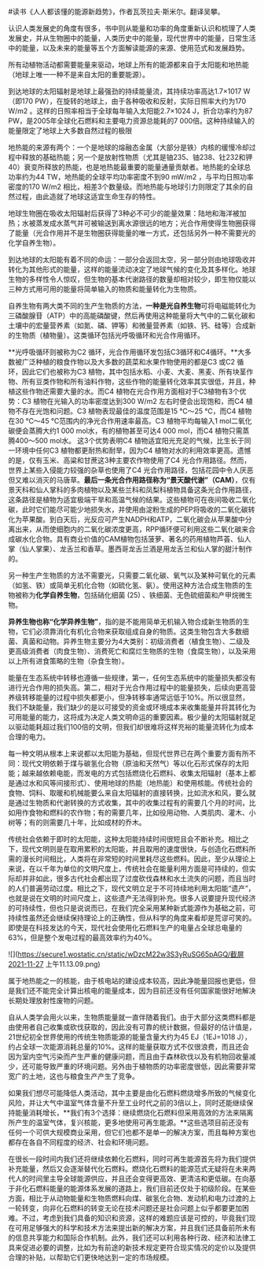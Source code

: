 \#读书《人人都该懂的能源新趋势》，作者瓦茨拉夫·斯米尔。翻译吴攀。

认识人类发展史的角度有很多，书中则从能量和功率的角度重新认识和梳理了人类发展史，并从生物圈中的能量，人类历史中的能量，现代世界中的能量，日常生活中的能量，以及未来的能量等五个方面解读能源的来源、使用范式和发展趋势。

所有动植物活动都需要能量来驱动，地球上所有的能源都来自于太阳能和地热能（地球上唯一一种不是来自太阳的重要能源）。

到达地球的太阳辐射是地球上最强劲的持续能量流，其持续功率高达1.7×1017 W（即170 PW），在旋转的地球上，由于各种吸收和反射，实际日照率大约为170 W/m2 。这样的日照率相当于全球每年输入太阳能2.7×1024 J，折合功率约为87 PW，是2005年全球化石燃料和主要电力资源总能耗的7 000倍。这种持续输入的能量限定了地球上大多数自然过程的极限

地热能的来源有两个：一个是地球的熔融态金属（大部分是铁）内核的缓慢冷却过程中释放的基础热能；另一个是放射性物质（尤其是铀235、铀238、钍232和钾40）衰变所释放的热能，也是地热能最重要的能量通量贡献者。地热能的全球总功率约为44 TW，地热能的全球平均功率密度不到90 mW/m2 ，与平均日照功率密度的170 W/m2 相比，相差3个数量级。而地热能与地球引力则限定了其余的自然过程，由此造就了地球这适宜生命生存的特性。

地球生物圈在吸收太阳辐射后获得了3种必不可少的能量效果：陆地和海洋被加热；水被蒸发成水蒸气并可被输送到离水源很远的地方；光合作用使得生物圈获得了能量（光合作用并不是生物圈获得能量的唯一方式，还包括另外一种不需要光的化学自养生物）。

到达地球的太阳能有着不同的命运：一部分会返回太空，另一部分则由地球吸收并转化为其他形式的能量，这样的能量流动决定了地球气候的变化及其多样化。地球生物的多样性令人惊叹，但生物的基本代谢路径的数量却相对较少，即生物仅能以三种方式用可用的能量将简单输入的物质和能量转化为生物质。

自养生物有两大类不同的生产生物质的方法，**一种是光自养生物**可将电磁能转化为三磷酸腺苷（ATP）中的高能磷酸键，然后再使用这种能量将大气中的二氧化碳和土壤中的宏量营养素（如氮、磷、钾等）和微量营养素（如铁、钙、硅等）合成新的生物质（植物量）。这类循环包括光呼吸循环和光合作用循环。

**光呼吸循环则被称为C2 循环，光合作用循环发包括C3循环和C4循环。**大多数被广泛种植的粮食作物以及大多数的蔬菜和水果作物使用的都是C3 或C2 循环，因此它们也被称为C3 植物，其中包括水稻、小麦、大麦、黑麦、所有块茎作物、所有豆类作物和所有油料作物，这些作物的能量转化效率其实很低，并且，种植这些作物还需要大量的水。而C4 植物在光合作用方面相对于C3植物有3个优势：C3 植物在光输入的功率密度达到300 W/m2 左右时便会出现饱和，而C4 植物不存在光饱和问题。C3 植物表现最佳的温度范围是15 ℃～25 ℃，而C4 植物在30 ℃～45 ℃范围内的净光合作用速率最高。C3 植物平均每输入1 mol二氧化碳便会蒸腾大约1 000 mol水，有的植物甚至可达4 000 mol，而C4 植物只需蒸腾400～500 mol水。 这3个优势表明C4 植物适宜阳光充足的气候，比生长于同一环境中任何C3 植物都更耐热和耐旱，因为C4 植物对水的利用效率更高。遗憾的是，仅有玉米、高粱和甘蔗这3种主要农作物使用了C4 光合作用路径。然而，世界上某些入侵能力较强的杂草也使用了C4 光合作用路径，包括花园中令人厌恶但又难以消灭的马唐草。**最后一条光合作用路径称为“景天酸代谢”（CAM）**，仅有景天科和仙人掌科的多肉植物以及某些兰科和凤梨科植物具备这条光合作用路径，这条路径是植物为适宜极端干旱和高温气候的结果。这些植物可在夜间吸收二氧化碳，此时它们能尽可能少地损失水，并使用由淀粉生成的PEP将吸收的二氧化碳转化为苹果酸。到白天后，光反应可产生NADPH和ATP，二氧化碳会从苹果酸中分离出来，从而使细胞内的二氧化碳浓度更高，RPP循环便可利用这些二氧化碳来合成碳水化合物。具有商业价值的CAM植物包括菠萝、著名的药用植物芦荟、仙人掌（仙人掌果）、龙舌兰和香草。墨西哥龙舌兰酒是用龙舌兰和仙人掌的甜汁制作的。

另一种生产生物质的方法不需要光，只需要二氧化碳、氧气以及某种可氧化的元素（如氢、铁）或简单无机化合物（如硫化氢、氨）。使用这种方法合成生物质的生物被称为**化学自养生物**，包括硝化细菌 (25) 、铁细菌、无色硫细菌和产甲烷微生物。

**异养生物也称“化学异养生物”**，指的是不能用简单无机输入物合成新生物质的生物，它们必须靠消化有机化合物来获取组成自身的物质。这类生物包含大多数细菌、真菌和动物。异养生物主要分为4大类别：初级消费者（植食生物）、二级及更高级消费者（肉食生物）、消费死亡和腐烂生物质的生物（食腐生物），以及采用以上所有进食策略的生物（杂食生物）。

能量在生态系统中转移也遵循一些规律，第一，任何生态系统中的能量损失都没有进行光合作用的损失高。第二，相对于光合作用过程中的能量损失，后续向更高营养级转移能量的过程中损失都更小，但净转移率通常远低于10%。所以很显然，我们不缺能量，我们缺少的是以可接受的资金或环境成本来收集能量并将其转化为可用能量的能力，这将成为决定人类文明命运的重要因素。极少量的太阳辐射就足以驱动能耗超过我们100倍的文明，但我们却很难将这样充裕的能量流转化为成本合理的电力。

每一种文明从根本上来说都以太阳能为基础，但现代世界已在两个重要方面有所不同：现代文明依赖于煤与碳氢化合物（原油和天然气）等以化石形式保存的太阳能；越来越依赖电能，而发电的方式包括燃烧化石燃料、收集太阳辐射（基本上都是通过水和风等间接形式）、使用地球的热能（地热能）和使用核能。传统社会的食物、饲料、取暖和机械能要么来自太阳辐射的直接转换，比如流水和风，要么就是通过生物质和代谢转换的方式收集，其中的收集过程有的需要几个月的时间，比如用作食物和燃料的农作物；有的需要几年，比如役用动物、人类肌肉、灌木、小树等；有的则需要几十年，比如成材的乔木。

传统社会依赖于即时的太阳能，这种太阳能持续时间很短且会不断补充。相比之下，现代文明则是在取用累积的太阳能，并且取用的速度很快，与创造化石燃料所需的漫长时间相比，人类将在非常短的时间里耗尽这些燃料。因此，至少从理论上来说，在以千年为单位的文明尺度上，传统社会在能量利用方面是可持续的，但实际却并非如此，很多古代社会都出现了过度砍伐森林和水土流失的问题，而且当时的人们普遍劳动过度。相比之下，现代文明立足于不可持续地利用太阳能“遗产”，也就是说在文明的时间尺度上，这些遗产无法得到补充。很多人说要提升现代经济的可持续性，但也只是说说而已，在我们完全采用某种新式能源作为基础之前，可持续性虽然还会继续保持理论上的正确性，但从科学的角度来看却是荒谬可笑的。即使是在科技发达的今天，现代社会使用化石燃料生产的电量占全球总电量的63%，但是整个发电过程的最高效率约为40%。

![](https://secure1.wostatic.cn/static/wDzcM22w3S3yRuSG65pAGQ/截屏2021-11-27 上午11.13.09.png)

属于地热能之一的核能，由于核电站的建设成本较高，因此净能量回报也更低，但是我们还不能完全计算出核电的能量成本，因为目前还没有任何国家能很好地解决长期处理放射性废物的问题。

自从人类学会用火以来，生物质能量就一直伴随着我们。由于大部分这类燃料都是由使用者自己收集或砍伐获取的，因此没有可靠的统计数据，但最好的估计值是，21世纪初全世界使用的传统生物质能源的能量含量大约为45 EJ（1EJ=1018 J），约占全球一次能源消耗总量的10%。这样的能量获取方式不仅很浪费，而且还会因为室内空气污染而产生严重的健康问题，而且由于森林砍伐以及有机物回收量减少，还可能导致严重的环境问题。另外由于植物质的功率密度很低，因此需要非常宽广的土地，这也与粮食生产产生了竞争。

如果我们想尽可能降低人类活动，其中主要是由化石燃料燃烧增多所致的气候变化风险，并让大气中温室气体含量不升至工业时代之前的3倍以上，同时还能继续保持能量消耗增长，**我们有3个选择：继续燃烧化石燃料但采用高效的方法来隔离所产生的温室气体，复兴核能，更多地使用可再生能源。**这些选项目前还没有任何一个可供大规模商业采用，但它们也都不是单一的解决方案，而且每种方案也都存在各自不同程度的经济、社会和环境问题。

在很长一段时间内我们还将继续依赖化石燃料，同时可再生能源首先将为我们提供补充能量，然后又会逐渐替代化石燃料。燃烧化石燃料的能源范式无疑将在未来两代人的时间里主导全球能源供应，并且还会变得更高效、更清洁和更低碳。在向基于非化石燃料能量的能源体系发展的道路上，我们目前还仅处于初级阶段。在某些方面，相比于从动物能量和生物质燃料向煤、碳氢化合物、发动机和电力过渡的上一轮转变，向非化石燃料的转变无论在技术问题还是社会问题上似乎都要更加困难。不过，考虑到我们具备的知识和资源，这样的难题应该是可控的，毕竟我们现在可用足够强大的科学和技术方法来提出新的解决方案，并且我们还具备前所未有的信息共享能力和国际合作机制。此外，我们还可以利用各种行政、经济和法律工具来促进必要的调整，比如为有前途的新技术规定更符合现实情况的定价以及提供合理的补贴，以帮助它们更快地达到一定的市场规模。